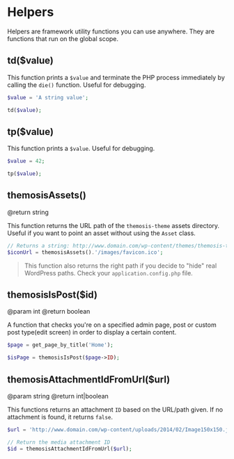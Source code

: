 Helpers
=======

Helpers are framework utility functions you can use anywhere. They are functions that run on the global scope.

## td($value)

This function prints a `$value` and terminate the PHP process immediately by calling the `die()` function. Useful for debugging.

```php
$value = 'A string value';

td($value);
```

## tp($value)

This function prints a `$value`. Useful for debugging.

```php
$value = 42;

tp($value);
```

## themosisAssets()

@return string

This function returns the URL path of the `themosis-theme` assets directory. Useful if you want to point an asset without using the `Asset` class.

```php
// Returns a string: http://www.domain.com/wp-content/themes/themosis-theme/app/assets/images/favicon.ico
$iconUrl = themosisAssets().'/images/favicon.ico';
```

> This function also returns the right path if you decide to "hide" real WordPress paths. Check your `application.config.php` file.

## themosisIsPost($id)

@param int
@return boolean

A function that checks you're on a specified admin page, post or custom post type(edit screen) in order to display a certain content.

```php
$page = get_page_by_title('Home');

$isPage = themosisIsPost($page->ID);
```

## themosisAttachmentIdFromUrl($url)

@param string
@return int|boolean

This functions returns an attachment `ID` based on the URL/path given. If no attachment is found, it returns `false`.

```php
$url = 'http://www.domain.com/wp-content/uploads/2014/02/Image150x150.jpg';

// Return the media attachment ID
$id = themosisAttachmentIdFromUrl($url);
```

